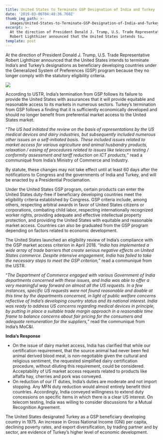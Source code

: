 ```yaml
---
title: United States to Terminate GSP Designation of India and Turkey
date: '2019-03-06T04:48:36.760Z'
thumb_img_path: >-
  images/United-States-to-Terminate-GSP-Designation-of-India-and-Turkey/1*Gapq1ym5rdrJnX9KamgNng.jpeg
excerpt: >-
  At the direction of President Donald J. Trump, U.S. Trade Representative
  Robert Lighthizer announced that the United States intends to…
template: post
---
```

At the direction of President Donald J. Trump, U.S. Trade Representative Robert Lighthizer announced that the United States intends to terminate India’s and Turkey’s designations as beneficiary developing countries under the Generalized System of Preferences (GSP) program because they no longer comply with the statutory eligibility criteria.

![](/images/United-States-to-Terminate-GSP-Designation-of-India-and-Turkey/1*Gapq1ym5rdrJnX9KamgNng.jpeg)

According to USTR, India’s termination from GSP follows its failure to provide the United States with assurances that it will provide equitable and reasonable access to its markets in numerous sectors. Turkey’s termination from GSP follows a finding that it is sufficiently economically developed and should no longer benefit from preferential market access to the United States market.

“*The US had initiated the review on the basis of representations by the US medical devices and dairy industries, but subsequently included numerous other issues on a self-initiated basis. These included issues related to market access for various agriculture and animal husbandry products, relaxation / easing of procedures related to issues like telecom testing / conformity assessment and tariff reduction on ICT products,*” read a communiqué from India’s Ministry of Commerce and Industry.

By statute, these changes may not take effect until at least 60 days after the notifications to Congress and the governments of India and Turkey, and will be enacted by a Presidential Proclamation.

Under the United States GSP program, certain products can enter the United States duty-free if beneficiary developing countries meet the eligibility criteria established by Congress. GSP criteria include, among others, respecting arbitral awards in favor of United States citizens or corporations, combating child labor, respecting internationally recognized worker rights, providing adequate and effective intellectual property protection, and providing the United States with equitable and reasonable market access. Countries can also be graduated from the GSP program depending on factors related to economic development.

The United States launched an eligibility review of India’s compliance with the GSP market access criterion in April 2018. “*India has implemented a wide array of trade barriers that create serious negative effects on United States commerce. Despite intensive engagement, India has failed to take the necessary steps to meet the GSP criterion,*” read a communiqué from the USTR.

“*The Department of Commerce engaged with various Government of India departments concerned with these issues, and India was able to offer a very meaningful way forward on almost all the US requests. In a few instances, specific US requests were not found reasonable and doable at this time by the departments concerned, in light of public welfare concerns reflective of India’s developing country status and its national interest. India was ready to address US concerns regarding medical devices in principle, by putting in place a suitable trade margin approach in a reasonable time frame to balance concerns about fair pricing for the consumers and adequate remuneration for the suppliers,*” read the communiqué from India’s MoC&I.

**India’s Response**

*   On the issue of dairy market access, India has clarified that while our certification requirement, that the source animal had never been fed animal derived blood meal, is non-negotiable given the cultural and religious sentiment, the requested simplified dairy certification procedure, without diluting this requirement, could be considered. Acceptability of US market access requests related to products like alfalfa hay, cherries and pork was conveyed.
*   On reduction of our IT duties, India’s duties are moderate and not import stopping. Any MFN duty reduction would almost entirely benefit third countries. Accordingly, India conveyed willingness to extend duty concessions on specific items in which there is a clear US interest. On telecom testing, India was willing to consider discussions for a Mutual Recognition Agreement.

The United States designated Turkey as a GSP beneficiary developing country in 1975. An increase in Gross National Income (GNI) per capita, declining poverty rates, and export diversification, by trading partner and by sector, are evidence of Turkey’s higher level of economic development.

